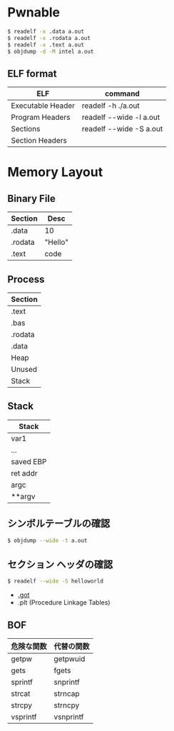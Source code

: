 # Pwnable

```bash
$ readelf -x .data a.out
$ readelf -x .rodata a.out                    
$ readelf -x .text a.out
$ objdump -d -M intel a.out
```

## ELF format

| ELF               | command                 |
| ----------------- | ----------------------- |
| Executable Header | readelf -h ./a.out      |
| Program Headers   | readelf --wide -l a.out |
| Sections          | readelf --wide -S a.out |
| Section Headers   |         |

# Memory Layout
## Binary File
| Section | Desc       |
| ------- | ---------- |
| .data   | 10         |
| .rodata | "Hello"    |
| .text   | code       |

## Process

| Section |
| ------- |
| .text   |
| .bas    |
| .rodata |
| .data   |
| Heap    |
| Unused  |
| Stack   |

## Stack

| Stack     |
| --------- |
| var1      |
| ...       |
| saved EBP |
| ret addr  |
| argc      |
| **argv    |

## シンボルテーブルの確認

```bash
$ objdump --wide -t a.out
```

## セクション ヘッダの確認

```bash
$ readelf --wide -S helloworld
```

- [.got](https://en.wikipedia.org/wiki/Global_Offset_Table)
- .plt (Procedure Linkage Tables)

## BOF

| 危険な関数 | 代替の関数 |
|-----------|-----------|
| getpw     | getpwuid  |
| gets      | fgets     |
| sprintf   | snprintf  |
| strcat    | strncap   |
| strcpy    | strncpy   |
| vsprintf  | vsnprintf |
